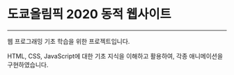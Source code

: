 # 도쿄올림픽 2020 동적 웹사이트
--------------------------------------
웹 프로그래밍 기초 학습을 위한 프로젝트입니다. 

HTML, CSS, JavaScript에 대한 기초 지식을 이해하고 활용하여, 각종 애니메이션을 구현하였습니다.
